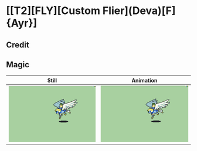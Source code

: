 # [\[T2\]\[FLY\]\[Custom Flier\]\(Deva\)\[F\]{Ayr}]

## Credit


	
## Magic

| Still | Animation |
| :---: | :-------: |
| ![Magic still](./Magic_000.png) | ![Magic animation](./Magic.gif) |
